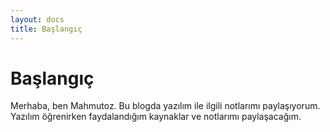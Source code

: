 ```yaml
---
layout: docs
title: Başlangıç
---
```


# Başlangıç

Merhaba, ben Mahmutoz. Bu blogda yazılım ile ilgili notlarımı paylaşıyorum. Yazılım öğrenirken faydalandığım kaynaklar ve notlarımı paylaşacağım.
